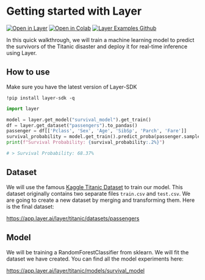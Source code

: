 # Getting started with Layer

[![Open in Layer](https://development.layer.co/assets/badge.svg)](https://app.layer.ai/layer/titanic) [![Open in Colab](https://colab.research.google.com/assets/colab-badge.svg)](https://colab.research.google.com/github/layerai/examples/blob/main/titanic/Getting_Started_With_Layer.ipynb) [![Layer Examples Github](https://badgen.net/badge/icon/github?icon=github&label)](https://github.com/layerai/examples/tree/main/titanic)

In this quick walkthrough, we will train a machine learning model to predict the survivors of the Titanic disaster and deploy it for real-time inference using Layer.

## How to use

Make sure you have the latest version of Layer-SDK
```
!pip install layer-sdk -q
```

```python
import layer

model = layer.get_model("survival_model").get_train()
df = layer.get_dataset("passengers").to_pandas()
passenger = df[['Pclass', 'Sex', 'Age', 'SibSp', 'Parch', 'Fare']]
survival_probability = model.get_train().predict_proba(passenger.sample())[0][1]
print(f"Survival Probability: {survival_probability:.2%}")

# > Survival Probability: 68.37%
```

## Dataset

We will use the famous [Kaggle Titanic Dataset](https://www.kaggle.com/competitions/titanic/data) to train our model. This dataset originally contains two separate files `train.csv` and `test.csv`. We are going to create a new dataset by merging and transforming them. Here is the final dataset:

https://app.layer.ai/layer/titanic/datasets/passengers

## Model

We will be training a RandomForestClassifier from sklearn. We will fit the dataset we have created. You can find all the model experiments here:

https://app.layer.ai/layer/titanic/models/survival_model
